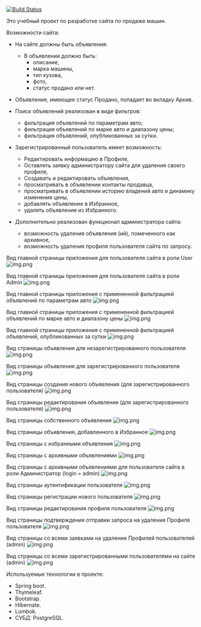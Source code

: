 [![Build Status](https://app.travis-ci.com/MasterMaxTs/project_autoshop.svg?branch=master)](https://app.travis-ci.com/MasterMaxTs/project_autoshop)

Это учебный проект по разработке сайта по продаже машин.

Возможности сайта:
- На сайте должны быть объявления.
    - В объявлении должно быть:
        - описание,
        - марка машины,
        - тип кузова,
        - фото,
        - статус продано или нет.
- Объявление, имеющее статус Продано, попадает во вкладку Архив.
- Поиск объявлений реализован в виде фильтров:
    - фильтрация объявлений по параметрам авто;
    - фильтрация объявлений по марке авто и диапазону цены;
    - фильтрация объявлений, опубликованных за сутки.


- Зарегистрированный пользователь имеет возможность:
  - Редактировать информацию в Профиле,
  - Оставлять заявку администратору сайта для удаления своего профиля,
  - Создавать и редактировать объявления,
  - просматривать в объявлении контакты продавца,
  - просматривать в объявлении историю владений авто и динамику изменения цены,
  - добавлять объявление в Избранное,
  - удалять объявление из Избранного.
  

- Дополнительно реализован функционал администратора сайта:
  - возможность удаления объявления (ий), помеченного как архивное,
  - возможность удаления профиля пользователя сайта по запросу.

Вид главной страницы приложения для пользователя сайта в роли User
![img.png](./screenshots/index.JPG)

Вид главной страницы приложения для пользователя сайта в роли Admin
![img.png](./screenshots/post-all-admin.JPG)

Вид главной страницы приложения с примененной фильтрацией объявлений по параметрам авто
![img.png](./screenshots/post-filter-by-parameters.JPG)

Вид главной страницы приложения с примененной фильтрацией объявлений по марке авто и диапазону цены
![img.png](./screenshots/post-filter-by-brand-and-price.JPG)

Вид главной страницы приложения с примененной фильтрацией объявлений, опубликованных за сутки
![img.png](./screenshots/post-filter-by-last-day.JPG)

Вид страницы объявления для незарегистрированного пользователя
![img.png](./screenshots/post-id-not-registered.JPG)

Вид страницы объявления для зарегистрированного пользователя
![img.png](./screenshots/post-id-registered.JPG)

Вид страницы создания нового объявления (для зарегистрированного пользователя)
![img.png](./screenshots/post-create.JPG)

Вид страницы редактирования объявления (для зарегистрированного пользователя)
![img.png](./screenshots/post-update.JPG)

Вид страницы собственного объявления
![img.png](./screenshots/post-id-personal.JPG)

Вид страницы объявления, добавленного в Избранное
![img.png](./screenshots/post-id-favorite.JPG)

Вид страницы c избранными объявления
![img.png](./screenshots/post-all-subscription.JPG)

Вид страницы с архивными объявлениями
![img.png](./screenshots/post-all-archive.JPG)

Вид страницы с архивными объявлениями для пользователя сайта в роли Администратор (login = admin)
![img.png](./screenshots/post-all-archive-in-role-admin.JPG)

Вид страницы аутентификации пользователя
![img.png](./screenshots/user-authentication.JPG)

Вид страницы регистрации нового пользователя
![img.png](./screenshots/user-registration.JPG)

Вид страницы редактирования профиля пользователя
![img.png](./screenshots/user-id-update.JPG)

Вид страницы подтверждения отправки запроса на удаление Профиля пользователя
![img.png](./screenshots/user-id-deletion-request-success.JPG)

Вид страницы со всеми заявками на удаление Профилей пользователей (admin)
![img.png](./screenshots/admin-user-all-deletion-request.JPG)

Вид страницы со всеми зарегистрированными пользователями на сайте (admin)
![img.png](./screenshots/admin-user-all.JPG)


Используемые технологии в проекте:
- Spring boot.
- Thymeleaf.
- Bootstrap.
- Hibernate.
- Lombok.
- СУБД: PostgreSQL.